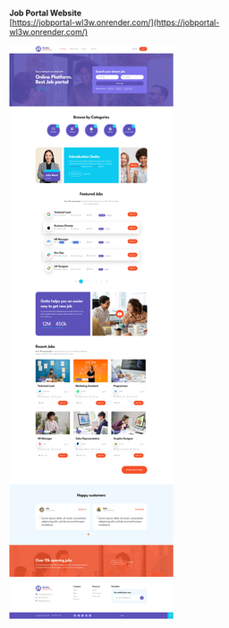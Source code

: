 **Job Portal Website**  
    [https://jobportal-wl3w.onrender.com/](https://jobportal-wl3w.onrender.com/)

![Alt Text](https://github.com/faisalnawaz89/Machine-Test/blob/master/mockups/jobportal.jpg)

